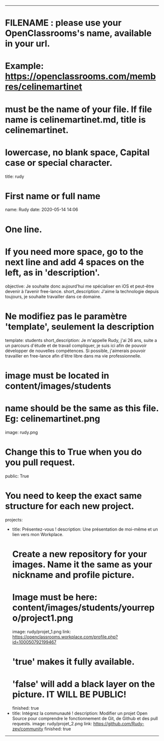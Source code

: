 ---

# FILENAME : please use your OpenClassrooms's name, available in your url.
# Example: https://openclassrooms.com/membres/celinemartinet
# must be the name of your file. If file name is celinemartinet.md, title is celinemartinet.
# lowercase, no blank space, Capital case or special character.
title: rudy

# First name or full name
name: Rudy
date: 2020-05-14 14:06

# One line.
# If you need more space, go to the next line and add 4 spaces on the left, as in 'description'.
objective: Je souhaite donc aujourd’hui me spécialiser en iOS et peut-être devenir à l’avenir free-lance.
short_description: J'aime la technologie depuis toujours, je souhaite travailler dans ce domaine.

# Ne modifiez pas le paramètre 'template', seulement la description
template: students
short_description:
    Je m'appelle Rudy, j'ai 26 ans, suite a un parcours d'étude et de travail compliquer, je suis ici afin de pouvoir développer de nouvelles compétences. Si possible, j'aimerais pouvoir travailler en free-lance afin d'être libre dans ma vie professionnelle.
# image must be located in content/images/students
# name should be the same as this file. Eg: celinemartinet.png
image: rudy.png

# Change this to True when you do you pull request.
public: True

# You need to keep the exact same structure for each new project.
projects:
  - title: Présentez-vous !
    description: Une présentation de moi-même et un lien vers mon Workplace.
    # Create a new repository for your images. Name it the same as your nickname and profile picture.
    # Image must be here: content/images/students/yourrepo/project1.png
    image: rudy/projet_1.png
    link: https://openclassrooms.workplace.com/profile.php?id=100050792199467
    # 'true' makes it fully available.
    # 'false' will add a black layer on the picture. IT WILL BE PUBLIC!
    finished: true
  - title: Intégrez la communauté !
    description: Modifier un projet Open Source pour comprendre le fonctionnement de Git, de Github et des pull requests. 
    image: rudy/projet_2.png
    link: https://github.com/Rudy-zev/community
    finished: true
---